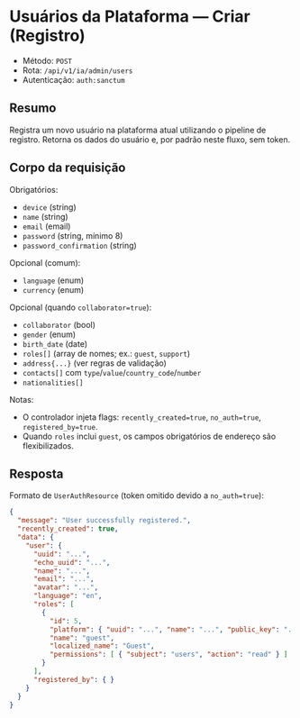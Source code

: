 # Usuários da Plataforma — Criar (Registro)

- Método: `POST`
- Rota: `/api/v1/ia/admin/users`
- Autenticação: `auth:sanctum`

## Resumo
Registra um novo usuário na plataforma atual utilizando o pipeline de registro. Retorna os dados do usuário e, por padrão neste fluxo, sem token.

## Corpo da requisição
Obrigatórios:
- `device` (string)
- `name` (string)
- `email` (email)
- `password` (string, mínimo 8)
- `password_confirmation` (string)

Opcional (comum):
- `language` (enum)
- `currency` (enum)

Opcional (quando `collaborator=true`):
- `collaborator` (bool)
- `gender` (enum)
- `birth_date` (date)
- `roles[]` (array de nomes; ex.: `guest`, `support`)
- `address{...}` (ver regras de validação)
- `contacts[]` com `type`/`value`/`country_code`/`number`
- `nationalities[]`

Notas:
- O controlador injeta flags: `recently_created=true`, `no_auth=true`, `registered_by=true`.
- Quando `roles` inclui `guest`, os campos obrigatórios de endereço são flexibilizados.

## Resposta
Formato de `UserAuthResource` (token omitido devido a `no_auth=true`):

```json
{
  "message": "User successfully registered.",
  "recently_created": true,
  "data": {
    "user": {
      "uuid": "...",
      "echo_uuid": "...",
      "name": "...",
      "email": "...",
      "avatar": "...",
      "language": "en",
      "roles": [
        {
          "id": 5,
          "platform": { "uuid": "...", "name": "...", "public_key": "..." },
          "name": "guest",
          "localized_name": "Guest",
          "permissions": [ { "subject": "users", "action": "read" } ]
        }
      ],
      "registered_by": { }
    }
  }
}
```
